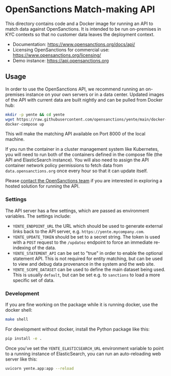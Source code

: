 # OpenSanctions Match-making API

This directory contains code and a Docker image for running an API to match data against
OpenSanctions. It is intended to be run on-premises in KYC contexts so that no customer
data leaves the deployment context.

* Documentation: https://www.opensanctions.org/docs/api/
* Licensing OpenSanctions for commercial use: https://www.opensanctions.org/licensing/
* Demo instance: https://api.opensanctions.org

## Usage

In order to use the OpenSanctions API, we recommend running an on-premises instance on your own servers or in a data center. Updated images of the API with current data are built nightly and can be pulled from Docker hub:

```bash
mkdir -p yente && cd yente
wget https://raw.githubusercontent.com/opensanctions/yente/main/docker-compose.yml
docker-compose up
```

This will make the matching API available on Port 8000 of the local machine.

If you run the container in a cluster management system like Kubernetes, you will need to run both of the containers defined in the compose file (the API and ElasticSearch instance). You will also need to assign the API container network policy permissions to fetch data from `data.opensanctions.org` once every hour so that it can update itself.

Please [contact the OpenSanctions team](https://www.opensanctions.org/contact/) if you are interested in exploring a hosted solution for running the API.

### Settings

The API server has a few settings, which are passed as environment variables. The settings include:

* ``YENTE_ENDPOINT_URL`` the URL which should be used to generate external links back to
  the API server, e.g. ``https://yente.mycompany.com``.
* ``YENTE_UPDATE_TOKEN`` should be set to a secret string. The token is used with a `POST` request to the `/updatez` endpoint to force an immediate re-indexing of the data.
* ``YENTE_STATEMENT_API`` can be set to "true" in order to enable the optional statement API. This is not required for entity matching, but can be used to view and debug data provenance in the system and the web site.
* ``YENTE_SCOPE_DATASET`` can be used to define the main dataset being used. This is
  usually ``default``, but can be set e.g. to ``sanctions`` to load a more specific set
  of data.

### Development

If you are fine working on the package while it is running docker, use the docker shell:

```bash
make shell
```

For development without docker, install the Python package like this:

```bash
pip install -e .
```

Once you've set the ``YENTE_ELASTICSEARCH_URL`` environment variable to point to a running instance of ElasticSearch, you can run an auto-reloading web server like this:

```bash
uvicorn yente.app:app --reload
```
